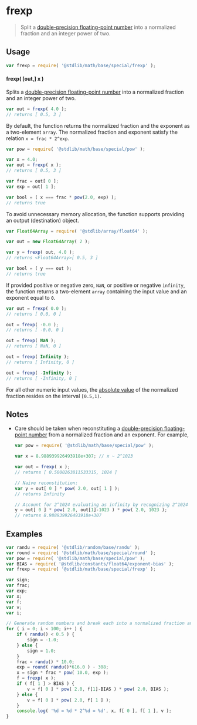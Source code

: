 <!--

@license Apache-2.0

Copyright (c) 2018 The Stdlib Authors.

Licensed under the Apache License, Version 2.0 (the "License");
you may not use this file except in compliance with the License.
You may obtain a copy of the License at

   http://www.apache.org/licenses/LICENSE-2.0

Unless required by applicable law or agreed to in writing, software
distributed under the License is distributed on an "AS IS" BASIS,
WITHOUT WARRANTIES OR CONDITIONS OF ANY KIND, either express or implied.
See the License for the specific language governing permissions and
limitations under the License.

-->

# frexp

> Split a [double-precision floating-point number][ieee754] into a normalized fraction and an integer power of two.

<section class="usage">

## Usage

```javascript
var frexp = require( '@stdlib/math/base/special/frexp' );
```

#### frexp( \[out,] x )

Splits a [double-precision floating-point number][ieee754] into a normalized fraction and an integer power of two.

```javascript
var out = frexp( 4.0 );
// returns [ 0.5, 3 ]
```

By default, the function returns the normalized fraction and the exponent as a two-element `array`. The normalized fraction and exponent satisfy the relation `x = frac * 2^exp`.

```javascript
var pow = require( '@stdlib/math/base/special/pow' );

var x = 4.0;
var out = frexp( x );
// returns [ 0.5, 3 ]

var frac = out[ 0 ];
var exp = out[ 1 ];

var bool = ( x === frac * pow(2.0, exp) );
// returns true
```

To avoid unnecessary memory allocation, the function supports providing an output (destination) object.

```javascript
var Float64Array = require( '@stdlib/array/float64' );

var out = new Float64Array( 2 );

var y = frexp( out, 4.0 );
// returns <Float64Array>[ 0.5, 3 ]

var bool = ( y === out );
// returns true
```

If provided positive or negative zero, `NaN`, or positive or negative `infinity`, the function returns a two-element `array` containing the input value and an exponent equal to `0`.

```javascript
var out = frexp( 0.0 );
// returns [ 0.0, 0 ]

out = frexp( -0.0 );
// returns [ -0.0, 0 ]

out = frexp( NaN );
// returns [ NaN, 0 ]

out = frexp( Infinity );
// returns [ Infinity, 0 ]

out = frexp( -Infinity );
// returns [ -Infinity, 0 ]
```

For all other numeric input values, the [absolute value][@stdlib/math/base/special/abs] of the normalized fraction resides on the interval `[0.5,1)`.

</section>

<!-- /.usage -->

<section class="notes">

## Notes

-   Care should be taken when reconstituting a [double-precision floating-point number][ieee754] from a normalized fraction and an exponent. For example,

    ```javascript
    var pow = require( '@stdlib/math/base/special/pow' );

    var x = 8.988939926493918e+307; // x ~ 2^1023

    var out = frexp( x );
    // returns [ 0.5000263811533315, 1024 ]

    // Naive reconstitution:
    var y = out[ 0 ] * pow( 2.0, out[ 1 ] );
    // returns Infinity

    // Account for 2^1024 evaluating as infinity by recognizing 2^1024 = 2^1 * 2^1023:
    y = out[ 0 ] * pow( 2.0, out[1]-1023 ) * pow( 2.0, 1023 );
    // returns 8.988939926493918e+307
    ```

</section>

<!-- /.notes -->

<section class="examples">

## Examples

<!-- eslint no-undef: "error" -->

```javascript
var randu = require( '@stdlib/random/base/randu' );
var round = require( '@stdlib/math/base/special/round' );
var pow = require( '@stdlib/math/base/special/pow' );
var BIAS = require( '@stdlib/constants/float64/exponent-bias' );
var frexp = require( '@stdlib/math/base/special/frexp' );

var sign;
var frac;
var exp;
var x;
var f;
var v;
var i;

// Generate random numbers and break each into a normalized fraction and an integer power of two...
for ( i = 0; i < 100; i++ ) {
    if ( randu() < 0.5 ) {
        sign = -1.0;
    } else {
        sign = 1.0;
    }
    frac = randu() * 10.0;
    exp = round( randu()*616.0 ) - 308;
    x = sign * frac * pow( 10.0, exp );
    f = frexp( x );
    if ( f[ 1 ] > BIAS ) {
        v = f[ 0 ] * pow( 2.0, f[1]-BIAS ) * pow( 2.0, BIAS );
    } else {
        v = f[ 0 ] * pow( 2.0, f[ 1 ] );
    }
    console.log( '%d = %d * 2^%d = %d', x, f[ 0 ], f[ 1 ], v );
}
```

</section>

<!-- /.examples -->

<!-- Section for related `stdlib` packages. Do not manually edit this section, as it is automatically populated. -->

<section class="related">

</section>

<!-- /.related -->

<!-- Section for all links. Make sure to keep an empty line after the `section` element and another before the `/section` close. -->

<section class="links">

[ieee754]: https://en.wikipedia.org/wiki/IEEE_754-1985

[@stdlib/math/base/special/abs]: https://github.com/stdlib-js/stdlib/tree/develop/lib/node_modules/%40stdlib/math/base/special/abs

</section>

<!-- /.links -->
